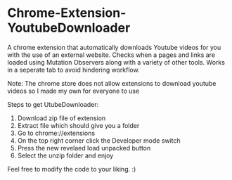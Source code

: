 # Chrome-Extension-YoutubeDownloader
A chrome extension that automatically downloads Youtube videos for you with the use of an external website.
Checks when a pages and links are loaded using Mutation Observers along with a variety of other tools.
Works in a seperate tab to avoid hindering workflow.


Note: The chrome store does not allow extensions to download youtube videos so I made my own for everyone to use

Steps to get UtubeDownloader:
1) Download zip file of extension 
2) Extract file which should give you a folder
3) Go to chrome://extensions 
4) On the top right corner click the Developer mode switch 
5) Press the new revelaed load unpacked button 
6) Select the unzip folder and enjoy 


Feel free to modify the code to your liking.
:) 
